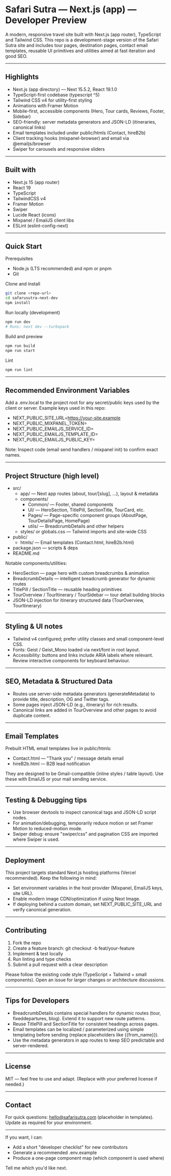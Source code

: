 # Safari Sutra — Next.js (app) — Developer Preview

A modern, responsive travel site built with Next.js (app router), TypeScript and Tailwind CSS. This repo is a development-stage version of the Safari Sutra site and includes tour pages, destination pages, contact email templates, reusable UI primitives and utilities aimed at fast iteration and good SEO.

---

## Highlights

- Next.js (app directory) — Next 15.5.2, React 19.1.0
- TypeScript-first codebase (typescript ^5)
- Tailwind CSS v4 for utility-first styling
- Animations with Framer Motion
- Mobile-first, accessible components (Hero, Tour cards, Reviews, Footer, Sidebar)
- SEO-friendly: server metadata generators and JSON-LD (itineraries, canonical links)
- Email templates included under public/htmls (Contact, hireB2b)
- Client tracking hooks (mixpanel-browser) and email via @emailjs/browser
- Swiper for carousels and responsive sliders

---

## Built with

- Next.js 15 (app router)
- React 19
- TypeScript
- TailwindCSS v4
- Framer Motion
- Swiper
- Lucide React (icons)
- Mixpanel / EmailJS client libs
- ESLint (eslint-config-next)

---

## Quick Start

Prerequisites
- Node.js (LTS recommended) and npm or pnpm
- Git

Clone and install
```bash
git clone <repo-url>
cd safarusutra-next-dev
npm install
```

Run locally (development)
```bash
npm run dev
# Runs: next dev --turbopack
```

Build and preview
```bash
npm run build
npm run start
```

Lint
```bash
npm run lint
```

---

## Recommended Environment Variables

Add a .env.local to the project root for any secret/public keys used by the client or server. Example keys used in this repo:

- NEXT_PUBLIC_SITE_URL=https://your-site.example
- NEXT_PUBLIC_MIXPANEL_TOKEN=<your-mixpanel-token>
- NEXT_PUBLIC_EMAILJS_SERVICE_ID=<emailjs-service-id>
- NEXT_PUBLIC_EMAILJS_TEMPLATE_ID=<emailjs-template-id>
- NEXT_PUBLIC_EMAILJS_PUBLIC_KEY=<emailjs-public-key>

Note: Inspect code (email send handlers / mixpanel init) to confirm exact names.

---

## Project Structure (high level)

- src/
    - app/                     — Next app routes (about, tour/[slug], ...), layout & metadata
    - components/
        - Common/                 — Footer, shared components
        - UI/                     — HeroSection, TitlePill, SectionTitle, TourCard, etc.
        - Pages/                  — Page-specific component groups (AboutPage, TourDetailsPage, HomePage)
        - utils/                  — BreadcrumbDetails and other helpers
    - styles/ or globals.css    — Tailwind imports and site-wide CSS
- public/
    - htmls/                   — Email templates (Contact.html, hireB2b.html)
- package.json               — scripts & deps
- README.md

Notable components/utilities:
- HeroSection — page hero with custom breadcrumbs & animation
- BreadcrumbDetails — intelligent breadcrumb generator for dynamic routes
- TitlePill / SectionTitle — reusable heading primitives
- TourOverview / TourItinerary / TourSidebar — tour detail building blocks
- JSON-LD injection for itinerary structured data (TourOverview, TourItinerary)

---

## Styling & UI notes

- Tailwind v4 configured; prefer utility classes and small component-level CSS.
- Fonts: Geist / Geist_Mono loaded via next/font in root layout.
- Accessibility: buttons and links include ARIA labels where relevant. Review interactive components for keyboard behaviour.

---

## SEO, Metadata & Structured Data

- Routes use server-side metadata generators (generateMetadata) to provide title, description, OG and Twitter tags.
- Some pages inject JSON-LD (e.g., itinerary) for rich results.
- Canonical links are added in TourOverview and other pages to avoid duplicate content.

---

## Email Templates

Prebuilt HTML email templates live in public/htmls:
- Contact.html — "Thank you" / message details email
- hireB2b.html — B2B lead notification

They are designed to be Gmail-compatible (inline styles / table layout). Use these with EmailJS or your mail sending service.

---

## Testing & Debugging tips

- Use browser devtools to inspect canonical tags and JSON-LD script nodes.
- For animation/debugging, temporarily reduce motion or set Framer Motion to reduced-motion mode.
- Swiper debug: ensure "swiper/css" and pagination CSS are imported where Swiper is used.

---

## Deployment

This project targets standard Next.js hosting platforms (Vercel recommended). Keep the following in mind:
- Set environment variables in the host provider (Mixpanel, EmailJS keys, site URL).
- Enable modern image CDN/optimization if using Next Image.
- If deploying behind a custom domain, set NEXT_PUBLIC_SITE_URL and verify canonical generation.

---

## Contributing

1. Fork the repo
2. Create a feature branch: git checkout -b feat/your-feature
3. Implement & test locally
4. Run linting and type checks
5. Submit a pull request with a clear description

Please follow the existing code style (TypeScript + Tailwind + small components). Open an issue for larger changes or architecture discussions.

---

## Tips for Developers

- BreadcrumbDetails contains special handlers for dynamic routes (tour, fixeddepartures, blog). Extend it to support new route patterns.
- Reuse TitlePill and SectionTitle for consistent headings across pages.
- Email templates can be localized / parameterized using simple templating before sending (replace placeholders like {{from_name}}).
- Use the metadata generators in app routes to keep SEO predictable and server-rendered.

---

## License

MIT — feel free to use and adapt. (Replace with your preferred license if needed.)

---

## Contact

For quick questions: hello@safarisutra.com (placeholder in templates). Update as required for your environment.

---

If you want, I can:
- Add a short "developer checklist" for new contributors
- Generate a recommended .env.example
- Produce a one-page component map (which component is used where)

Tell me which you'd like next.